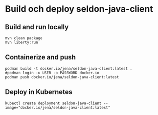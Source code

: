 # Build och deploy seldon-java-client

## Build and run locally
```shell
mvn clean package
mvn liberty:run
```

## Containerize and push
```shell
podman build -t docker.io/jena/seldon-java-client:latest .
#podman login -u USER -p PASSWORD docker.io
podman push docker.io/jena/seldon-java-client:latest
```

## Deploy in Kubernetes
```shell
kubectl create deployment seldon-java-client --image="docker.io/jena/seldon-java-client:latest" 
```